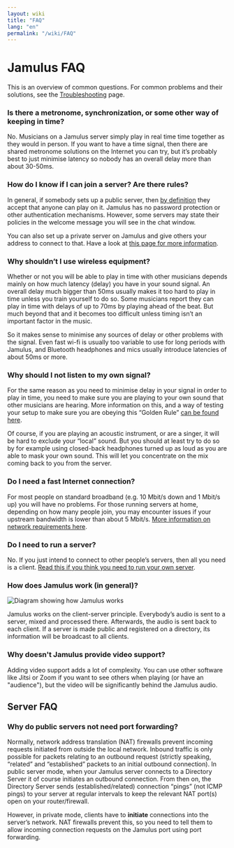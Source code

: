 ```yaml
---
layout: wiki
title: "FAQ"
lang: "en"
permalink: "/wiki/FAQ"
---
```


# Jamulus FAQ

This is an overview of common questions. For common problems and their solutions, see the [Troubleshooting](/wiki/Client-Troubleshooting) page.


### Is there a metronome, synchronization, or some other way of keeping in time?

No. Musicians on a Jamulus server simply play in real time time together as they would in person. If you want to have a time signal, then there are shared metronome solutions on the Internet you can try, but it’s probably best to just minimise latency so nobody has an overall delay more than about 30-50ms.

### How do I know if I can join a server? Are there rules?

In general, if somebody sets up a public server, then [by definition](/wiki/Choosing-a-Server-Type) they accept that anyone can play on it. Jamulus has no password protection or other authentication mechanisms. However, some servers may state their policies in the welcome message you will see in the chat window.

You can also set up a private server on Jamulus and give others your address to connect to that. Have a look at [this page for more information](/wiki/Running-a-Server).

### Why shouldn’t I use wireless equipment?

Whether or not you will be able to play in time with other musicians depends mainly on how much latency (delay) you have in your sound signal. An overall delay much bigger than 50ms usually makes it too hard to play in time unless you train yourself to do so. Some musicians report they can play in time with delays of up to 70ms by playing ahead of the beat. But much beyond that and it becomes too difficult unless timing isn’t an important factor in the music.

So it makes sense to minimise any sources of delay or other problems with the signal. Even fast wi-fi is usually too variable to use for long periods with Jamulus, and Bluetooth headphones and mics usually introduce latencies of about 50ms or more.

### Why should I not listen to my own signal?

For the same reason as you need to minimise delay in your signal in order to play in time, you need to make sure you are playing to your own sound that other musicians are hearing. More information on this, and a way of testing your setup to make sure you are obeying this “Golden Rule” [can be found here](/wiki/Client-Troubleshooting#you-all-sound-ok-but-its-difficult-to-keep-together).

Of course, if you are playing an acoustic instrument, or are a singer, it will be hard to exclude your “local” sound. But you should at least try to do so by for example using closed-back headphones turned up as loud as you are able to mask your own sound. This will let you concentrate on the mix coming back to you from the server.

### Do I need a fast Internet connection?

For most people on standard broadband (e.g. 10 Mbit/s down and 1 Mbit/s up) you will have no problems. For those running servers at home, depending on how many people join, you may encounter issues if your upstream bandwidth is lower than about 5 Mbit/s. [More information on network requirements here](/wiki/Network-Requirements).

### Do I need to run a server?

No. If you just intend to connect to other people’s servers, then all you need is a client. [Read this if you think you need to run your own server](/wiki/Running-a-Server).

### How does Jamulus work (in general)?

<img src="{{site.url}}/assets/img/en-screenshots/diagram-overview.png" loading="lazy" alt="Diagram showing how Jamulus works">


Jamulus works on the client-server principle. Everybody’s audio is sent to a server, mixed and processed there. Afterwards, the audio is sent back to each client. If a server is made public and registered on a directory, its information will be broadcast to all clients.

### Why doesn't Jamulus provide video support?

Adding video support adds a lot of complexity. You can use other software like Jitsi or Zoom if you want to see others when playing (or have an "audience"), but the video will be significantly behind the Jamulus audio.


## Server FAQ

### Why do public servers not need port forwarding?

Normally, network address translation (NAT) firewalls prevent incoming requests initiated from outside the local network. Inbound traffic is only possible for packets relating to an outbound request (strictly speaking, “related” and “established” packets to an initial outbound connection). In public server mode, when your Jamulus server connects to a Directory Server it of course initiates an outbound connection. From then on, the Directory Server sends (established/related) connection “pings” (not ICMP pings) to your server at regular intervals to keep the relevant NAT port(s) open on your router/firewall.

However, in private mode, clients have to **initiate** connections into the server’s network. NAT firewalls prevent this, so you need to tell them to allow incoming connection requests on the Jamulus port using port forwarding.


